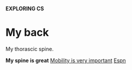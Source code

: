 <b>EXPLORING CS</b><!DOCTYPE html>
<html>
 <body>
<h1>My back </h1>
   	<p>My thorascic spine.</p>
 <b> My spine is great</b>
	<u> Mobility is very important</u>

 
 
 </body>

</html>
<a href="http://www.espn.com">Espn</a>


